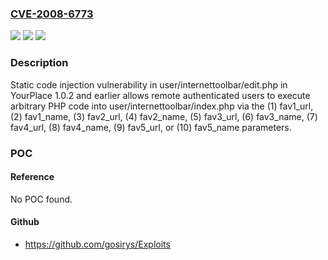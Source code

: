 ### [CVE-2008-6773](https://cve.mitre.org/cgi-bin/cvename.cgi?name=CVE-2008-6773)
![](https://img.shields.io/static/v1?label=Product&message=n%2Fa&color=blue)
![](https://img.shields.io/static/v1?label=Version&message=n%2Fa&color=blue)
![](https://img.shields.io/static/v1?label=Vulnerability&message=n%2Fa&color=brighgreen)

### Description

Static code injection vulnerability in user/internettoolbar/edit.php in YourPlace 1.0.2 and earlier allows remote authenticated users to execute arbitrary PHP code into user/internettoolbar/index.php via the (1) fav1_url, (2) fav1_name, (3) fav2_url, (4) fav2_name, (5) fav3_url, (6) fav3_name, (7) fav4_url, (8) fav4_name, (9) fav5_url, or (10) fav5_name parameters.

### POC

#### Reference
No POC found.

#### Github
- https://github.com/gosirys/Exploits

